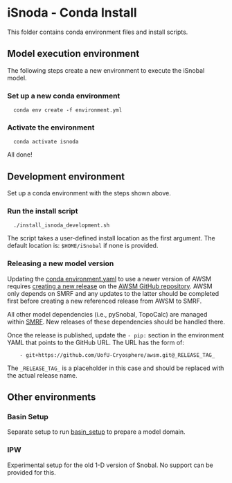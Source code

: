 # iSnoda - Conda Install

This folder contains conda environment files and install scripts.

## Model execution environment
The following steps create a new environment to execute the iSnobal model.

### Set up a new conda environment
```
  conda env create -f environment.yml
```

### Activate the environment
```
  conda activate isnoda
```

All done!

## Development environment
Set up a conda environment with the steps shown above.

### Run the install script
```
  ./install_isnoda_development.sh
```
The script takes a user-defined install location as the first argument. The
default location is: `$HOME/iSnobal` if none is provided.

### Releasing a new model version
Updating the [conda environment.yaml](environment.yaml) to use a newer version
of AWSM requires [creating a new release](https://docs.github.com/en/repositories/releasing-projects-on-github/managing-releases-in-a-repository#creating-a-release) 
on the [AWSM GitHub repository](https://github.com/UofU-Cryosphere/awsm). AWSM
only depends on SMRF and any updates to the latter should be completed first
before creating a new referenced release from AWSM to SMRF.

All other model dependencies (i.e., pySnobal, TopoCalc) are managed within
[SMRF](https://github.com/UofU-Cryosphere/smrf). New releases of these dependencies
should be handled there.

Once the release is published, update the `- pip:` section in the environment YAML
that points to the GitHub URL. The URL has the form of:  
```
    - git+https://github.com/UofU-Cryosphere/awsm.git@_RELEASE_TAG_
```
The `_RELEASE_TAG_` is a placeholder in this case and should be replaced with
the actual release name.

## Other environments
### Basin Setup
Separate setup to run [basin_setup](https://github.com/USDA-ARS-NWRC/basin_setup)
to prepare a model domain.

### IPW
Experimental setup for the old 1-D version of Snobal. No support can be provided
for this.
